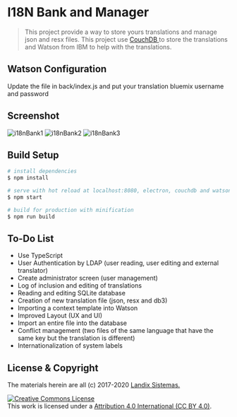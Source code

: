 # I18N Bank and Manager

> This project provide a way to store yours translations and manage json and resx files. This project use <a href="https://couchdb.apache.org/"> CouchDB </a> to store the translations and Watson from IBM to help with the translations.

## Watson Configuration
Update the file in back/index.js and put your translation bluemix username and password

## Screenshot

<img alt="i18nBank1" style="border-width:0" src="http://www.landix.com.br/cdn/i18nBank/i18nBank1.png" />
<img alt="i18nBank2" style="border-width:0" src="http://www.landix.com.br/cdn/i18nBank/i18nBank2.png" />
<img alt="i18nBank3" style="border-width:0" src="http://www.landix.com.br/cdn/i18nBank/i18nBank3.png" />

## Build Setup

``` bash
# install dependencies
$ npm install

# serve with hot reload at localhost:8080, electron, couchdb and watson
$ npm start

# build for production with minification
$ npm run build
```

## To-Do List

* Use TypeScript
* User Authentication by LDAP (user reading, user editing and external translator)
* Create administrator screen (user management)
* Log of inclusion and editing of translations
* Reading and editing SQLite database
* Creation of new translation file (json, resx and db3)
* Importing a context template into Watson
* Improved Layout (UX and UI)
* Import an entire file into the database
* Conflict management (two files of the same language that have the same key but the translation is different)
* Internationalization of system labels

## License & Copyright

The materials herein are all (c) 2017-2020 <a href="http://www.landix.com.br"> Landix Sistemas. </a>

<a rel="license" href="https://creativecommons.org/licenses/by/4.0/"><img alt="Creative Commons License" style="border-width:0" src="https://licensebuttons.net/l/by/4.0/88x31.png" /></a><br />This work is licensed under a <a rel="license" href="https://creativecommons.org/licenses/by/4.0/">Attribution 4.0 International (CC BY 4.0)</a>.

